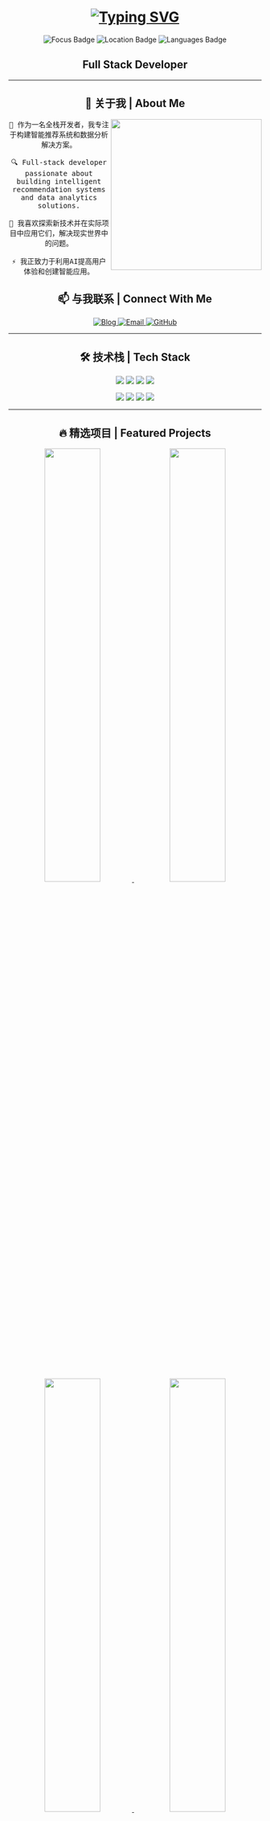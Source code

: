 

<!-- 简化打字效果 - 使用更可靠的方式 -->
<h1 align="center">
  <a href="https://git.io/typing-svg">
    <img src="https://readme-typing-svg.herokuapp.com?font=Fira+Code&weight=500&size=30&duration=3000&pause=1000&color=3498DB&center=true&vCenter=true&width=600&lines=Full+Stack+Developer;AI+%26+Recommendation+Systems;%E5%AD%A6%E4%B9%A0%E6%8A%80%E6%9C%AF%E7%9A%84%E8%B7%AF%E4%B8%8A%EF%BC%8C%E7%9C%9F%E7%9A%84%E4%B8%8D%E8%83%BD%E5%81%9C;Machine+Learning+Enthusiast" alt="Typing SVG" />
  </a>
</h1>

<!-- 标签徽章 - 简单可靠的方式 -->
<p align="center">
  <img src="https://img.shields.io/badge/%F0%9F%A7%A0_Focus-AI_%26_Recommendation_Systems-3498DB?style=flat-square" alt="Focus Badge" />
  <img src="https://img.shields.io/badge/%F0%9F%8C%8F_Living-New_Zealand-2ECC71?style=flat-square" alt="Location Badge" />
  <img src="https://img.shields.io/badge/%F0%9F%97%A3%EF%B8%8F_Languages-%E4%B8%AD%E6%96%87_%26_English-F39C12?style=flat-square" alt="Languages Badge" />
</p>

<!-- 作为备用，添加纯文本版本的标题 -->
<h2 align="center">Full Stack Developer</h2>

<!-- 简单分隔线 -->
<hr>

<!-- 关于我部分 - 简化设计 -->
<h2 align="center">📌 关于我 | About Me</h2>

<p align="center">
  <img align="right" width="300" src="https://raw.githubusercontent.com/gist/patevs/b007a0e98fb216438d4cbf559fac4166/raw/88f20c9d749d756be63f22b09f3c4ac570bc5101/programming.gif" />
  
  <samp>
    👋 作为一名全栈开发者，我专注于构建智能推荐系统和数据分析解决方案。<br><br>
    🔍 Full-stack developer passionate about building intelligent recommendation systems and data analytics solutions.<br><br>
    🌱 我喜欢探索新技术并在实际项目中应用它们，解决现实世界中的问题。<br><br>
    ⚡ 我正致力于利用AI提高用户体验和创建智能应用。
  </samp>
</p>

<!-- 联系方式 - 简化版本 -->
<h2 align="center">📫 与我联系 | Connect With Me</h2>

<p align="center">
  <a href="https://blog.milessg.com" target="_blank">
    <img src="https://img.shields.io/badge/Blog-blog.milessg.com-34495E?style=for-the-badge&logo=wordpress&logoColor=white" alt="Blog" />
  </a>
  <a href="mailto:i@milessg.com" target="_blank">
    <img src="https://img.shields.io/badge/Email-i@milessg.com-16A085?style=for-the-badge&logo=gmail&logoColor=white" alt="Email" />
  </a>
  <a href="https://github.com/MilesSG" target="_blank">
    <img src="https://img.shields.io/badge/GitHub-MilesSG-95A5A6?style=for-the-badge&logo=github&logoColor=white" alt="GitHub" />
  </a>
</p>

<hr>

<!-- 技能部分 - 简化版 -->
<h2 align="center">🛠️ 技术栈 | Tech Stack</h2>

<p align="center">
  <img src="https://img.shields.io/badge/JavaScript-F7DF1E?style=for-the-badge&logo=javascript&logoColor=black" />
  <img src="https://img.shields.io/badge/Python-3776AB?style=for-the-badge&logo=python&logoColor=white" />
  <img src="https://img.shields.io/badge/Vue.js-4FC08D?style=for-the-badge&logo=vue.js&logoColor=white" />
  <img src="https://img.shields.io/badge/Docker-2496ED?style=for-the-badge&logo=docker&logoColor=white" />
</p>
<p align="center">
  <img src="https://img.shields.io/badge/TypeScript-3178C6?style=for-the-badge&logo=typescript&logoColor=white" />
  <img src="https://img.shields.io/badge/Git-F05032?style=for-the-badge&logo=git&logoColor=white" />
  <img src="https://img.shields.io/badge/React-61DAFB?style=for-the-badge&logo=react&logoColor=black" />
  <img src="https://img.shields.io/badge/Node.js-339933?style=for-the-badge&logo=node.js&logoColor=white" />
</p>

<hr>

<!-- 项目部分 - 简化版本 -->
<h2 align="center">🔥 精选项目 | Featured Projects</h2>

<div align="center">
  <a href="https://github.com/MilesSG/anime-recommender-miniapp">
    <img src="https://github-readme-stats.vercel.app/api/pin/?username=MilesSG&repo=anime-recommender-miniapp&theme=vue&hide_border=true" width="47%" />
  </a>&nbsp;
  <a href="https://github.com/MilesSG/XSS_SSRF_Attack_Prevention">
    <img src="https://github-readme-stats.vercel.app/api/pin/?username=MilesSG&repo=XSS_SSRF_Attack_Prevention&theme=vue&hide_border=true" width="47%" />
  </a>
</div>
<br />
<div align="center">
  <a href="https://github.com/MilesSG/CancerDetectionSystem">
    <img src="https://github-readme-stats.vercel.app/api/pin/?username=MilesSG&repo=CancerDetectionSystem&theme=vue&hide_border=true" width="47%" />
  </a>&nbsp;
  <a href="https://github.com/MilesSG/traffic_flow_prediction">
    <img src="https://github-readme-stats.vercel.app/api/pin/?username=MilesSG&repo=traffic_flow_prediction&theme=vue&hide_border=true" width="47%" />
  </a>
</div>

<hr>

<!-- GitHub统计部分 - 简化可靠版本 -->
<h2 align="center">📊 GitHub统计 | Stats</h2>

<div align="center">
  <p><b>Miles的GitHub统计信息</b></p>
  <p>
    ⭐ 获得星标数: <b>20</b> &nbsp;|&nbsp;
    📊 提交次数: <b>146</b> &nbsp;|&nbsp;
    🔄 PR数量: <b>0</b> &nbsp;|&nbsp;
    🛠️ Issue数: <b>0</b> &nbsp;|&nbsp;
    🤝 贡献项目: <b>0</b>
  </p>
  <p><b>评分等级: C+</b></p>
  
  <!-- 使用更可靠的GitHub统计卡片方式 -->
  <a href="https://github.com/MilesSG">
    <img height="180em" src="https://github-readme-stats-sigma-five.vercel.app/api?username=MilesSG&show_icons=true&theme=vue&include_all_commits=true&count_private=true&hide_border=true" />
  </a>
  <a href="https://github.com/MilesSG">
    <img height="180em" src="https://github-readme-stats-sigma-five.vercel.app/api/top-langs/?username=MilesSG&theme=vue&hide_border=true&layout=compact&langs_count=8" />
  </a>
  
  <!-- 使用可靠的GitHub连续提交记录卡片 -->
  <br /><br />
  <a href="https://github.com/MilesSG">
    <img src="https://github-readme-streak-stats.herokuapp.com/?user=MilesSG&theme=vue&hide_border=true" alt="Miles的GitHub连续提交记录" />
  </a>
</div>

<hr>

<!-- 贡献图 - 使用简化版 -->
<h2 align="center">📈 贡献图 | Contribution Graph</h2>

<div align="center">
  <!-- 简化版贡献图 -->
  <img src="https://github-profile-summary-cards.vercel.app/api/cards/profile-details?username=MilesSG&theme=vue" width="80%" />
</div>

<hr>

<!-- 最近活动部分 -->
<h2 align="center">📝 最近活动 | Recent Activity</h2>

<div align="center">
  <!--START_SECTION:activity-->
  <!--END_SECTION:activity-->
</div>

<!-- 访客计数器 - 简化版 -->
<h2 align="center">👋 访客数 | Visitors</h2>

<div align="center">
  <img src="https://profile-counter.glitch.me/MilesSG/count.svg" />
</div>

<!-- 动态页脚 -->
<div align="center">
  <img src="https://capsule-render.vercel.app/api?type=waving&color=0:3498db,100:2ecc71&height=150&section=footer&text=Thanks%20for%20visiting!&fontSize=30&fontColor=000&animation=fadeIn" width="100%" />
</div>
